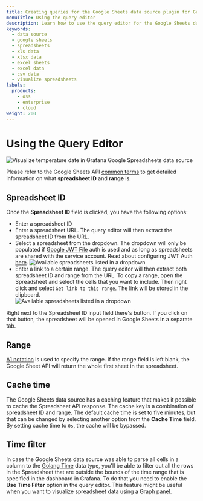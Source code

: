 ```yaml
---
title: Creating queries for the Google Sheets data source plugin for Grafana
menuTitle: Using the query editor
description: Learn how to use the query editor for the Google Sheets data source plugin to visualize Google Spreadsheets data in Grafana dashboards.
keywords:
  - data source
  - google sheets
  - spreadsheets
  - xls data
  - xlsx data
  - excel sheets
  - excel data
  - csv data
  - visualize spreadsheets
labels:
  products:
    - oss
    - enterprise
    - cloud
weight: 200
---
```


# Using the Query Editor

![Visualize temperature date in Grafana Google Spreadsheets data source](/media/docs/plugins/google-sheets-query-editor-1.png)

Please refer to the Google Sheets API [common terms](https://developers.google.com/sheets/api/guides/concepts#spreadsheet_id) to get detailed information on what **spreadsheet ID** and **range** is.

## Spreadsheet ID

Once the **Spreadsheet ID** field is clicked, you have the following options:

- Enter a spreadsheet ID
- Enter a spreadsheet URL. The query editor will then extract the spreadsheet ID from the URL.
- Select a spreadsheet from the dropdown. The dropdown will only be populated if [Google JWT File](./setup/configure.md) auth is used and as long as spreadsheets are shared with the service account. Read about configuring JWT Auth [here](./setup/configure.md).
  ![Available spreadsheets listed in a dropdown](/media/docs/plugins/google-sheets-query-editor-2.png)
- Enter a link to a certain range. The query editor will then extract both spreadsheet ID and range from the URL. To copy a range, open the Spreadsheet and select the cells that you want to include. Then right click and select `Get link to this range`. The link will be stored in the clipboard.  
  ![Available spreadsheets listed in a dropdown](/media/docs/plugins/google-sheets-query-editor-3.png)

Right next to the Spreadsheet ID input field there's button. If you click on that button, the spreadsheet will be opened in Google Sheets in a separate tab.

## Range

[A1 notation](https://developers.google.com/sheets/api/guides/concepts#a1_notation) is used to specify the range. If the range field is left blank, the Google Sheet API will return the whole first sheet in the spreadsheet.

## Cache time

The Google Sheets data source has a caching feature that makes it possible to cache the Spreadsheet API response. The cache key is a combination of spreadsheet ID and range. The default cache time is set to five minutes, but that can be changed by selecting another option from the **Cache Time** field. By setting cache time to `0s`, the cache will be bypassed.

## Time filter

In case the Google Sheets data source was able to parse all cells in a column to the [Golang Time](https://golang.org/pkg/time/) data type, you'll be able to filter out all the rows in the Spreadsheet that are outside the bounds of the time range that is specified in the dashboard in Grafana. To do that you need to enable the **Use Time Filter** option in the query editor. This feature might be useful when you want to visualize spreadsheet data using a Graph panel.
